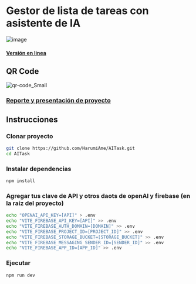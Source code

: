 # Gestor de lista de tareas con asistente de IA
![image](https://github.com/user-attachments/assets/b951f9cd-a227-47d5-affa-2dda18ef2b2f)
#### [Versión en linea](https://ai-task-seven.vercel.app)

## QR Code
![qr-code_Small](https://github.com/user-attachments/assets/1ee226ab-c0c7-43c4-8513-22b64730959a)

### [Reporte y presentación de proyecto](./Docs)

## Instrucciones 
### Clonar proyecto
```bash
git clone https://github.com/HarumiAme/AITask.git
cd AITask
```
### Instalar dependencias
```bash
npm install
```
### Agregar tus clave de API y otros daots de openAI y firebase (en la raíz del proyecto)
```bash
echo "OPENAI_API_KEY=[API]" > .env
echo "VITE_FIREBASE_API_KEY=[API]" >> .env
echo "VITE_FIREBASE_AUTH_DOMAIN=[DOMAIN]" >> .env
echo "VITE_FIREBASE_PROJECT_ID=[PROJECT_ID]" >> .env
echo "VITE_FIREBASE_STORAGE_BUCKET=[STORAGE_BUCKET]" >> .env
echo "VITE_FIREBASE_MESSAGING_SENDER_ID=[SENDER_ID]" >> .env
echo "VITE_FIREBASE_APP_ID=[APP_ID]" >> .env
```
### Ejecutar
```bash
npm run dev
```
